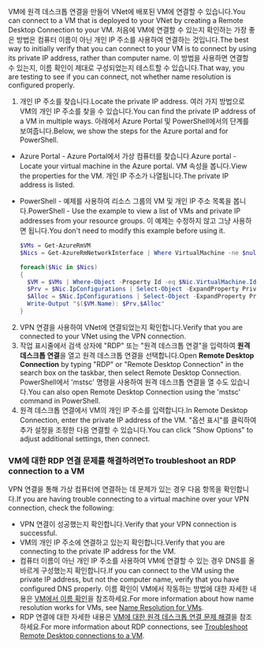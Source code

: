 <span data-ttu-id="3c25f-101">VM에 원격 데스크톱 연결을 만들어 VNet에 배포된 VM에 연결할 수 있습니다.</span><span class="sxs-lookup"><span data-stu-id="3c25f-101">You can connect to a VM that is deployed to your VNet by creating a Remote Desktop Connection to your VM.</span></span> <span data-ttu-id="3c25f-102">처음에 VM에 연결할 수 있는지 확인하는 가장 좋은 방법은 컴퓨터 이름이 아닌 개인 IP 주소를 사용하여 연결하는 것입니다.</span><span class="sxs-lookup"><span data-stu-id="3c25f-102">The best way to initially verify that you can connect to your VM is to connect by using its private IP address, rather than computer name.</span></span> <span data-ttu-id="3c25f-103">이 방법을 사용하면 연결할 수 있는지, 이름 확인이 제대로 구성되었는지 테스트할 수 있습니다.</span><span class="sxs-lookup"><span data-stu-id="3c25f-103">That way, you are testing to see if you can connect, not whether name resolution is configured properly.</span></span>

1. <span data-ttu-id="3c25f-104">개인 IP 주소를 찾습니다.</span><span class="sxs-lookup"><span data-stu-id="3c25f-104">Locate the private IP address.</span></span> <span data-ttu-id="3c25f-105">여러 가지 방법으로 VM의 개인 IP 주소를 찾을 수 있습니다.</span><span class="sxs-lookup"><span data-stu-id="3c25f-105">You can find the private IP address of a VM in multiple ways.</span></span> <span data-ttu-id="3c25f-106">아래에서 Azure Portal 및 PowerShell에서의 단계를 보여줍니다.</span><span class="sxs-lookup"><span data-stu-id="3c25f-106">Below, we show the steps for the Azure portal and for PowerShell.</span></span>

  - <span data-ttu-id="3c25f-107">Azure Portal - Azure Portal에서 가상 컴퓨터를 찾습니다.</span><span class="sxs-lookup"><span data-stu-id="3c25f-107">Azure portal - Locate your virtual machine in the Azure portal.</span></span> <span data-ttu-id="3c25f-108">VM 속성을 봅니다.</span><span class="sxs-lookup"><span data-stu-id="3c25f-108">View the properties for the VM.</span></span> <span data-ttu-id="3c25f-109">개인 IP 주소가 나열됩니다.</span><span class="sxs-lookup"><span data-stu-id="3c25f-109">The private IP address is listed.</span></span>

  - <span data-ttu-id="3c25f-110">PowerShell - 예제를 사용하여 리소스 그룹의 VM 및 개인 IP 주소 목록을 봅니다.</span><span class="sxs-lookup"><span data-stu-id="3c25f-110">PowerShell - Use the example to view a list of VMs and private IP addresses from your resource groups.</span></span> <span data-ttu-id="3c25f-111">이 예제는 수정하지 않고 그냥 사용하면 됩니다.</span><span class="sxs-lookup"><span data-stu-id="3c25f-111">You don't need to modify this example before using it.</span></span>

    ```powershell
    $VMs = Get-AzureRmVM
    $Nics = Get-AzureRmNetworkInterface | Where VirtualMachine -ne $null

    foreach($Nic in $Nics)
    {
      $VM = $VMs | Where-Object -Property Id -eq $Nic.VirtualMachine.Id
      $Prv = $Nic.IpConfigurations | Select-Object -ExpandProperty PrivateIpAddress
      $Alloc = $Nic.IpConfigurations | Select-Object -ExpandProperty PrivateIpAllocationMethod
      Write-Output "$($VM.Name): $Prv,$Alloc"
    }
    ```

2. <span data-ttu-id="3c25f-112">VPN 연결을 사용하여 VNet에 연결되었는지 확인합니다.</span><span class="sxs-lookup"><span data-stu-id="3c25f-112">Verify that you are connected to your VNet using the VPN connection.</span></span>
3. <span data-ttu-id="3c25f-113">작업 표시줄에서 검색 상자에 "RDP" 또는 "원격 데스크톱 연결"을 입력하여 **원격 데스크톱 연결**을 열고 원격 데스크톱 연결을 선택합니다.</span><span class="sxs-lookup"><span data-stu-id="3c25f-113">Open **Remote Desktop Connection** by typing "RDP" or "Remote Desktop Connection" in the search box on the taskbar, then select Remote Desktop Connection.</span></span> <span data-ttu-id="3c25f-114">PowerShell에서 'mstsc' 명령을 사용하여 원격 데스크톱 연결을 열 수도 있습니다.</span><span class="sxs-lookup"><span data-stu-id="3c25f-114">You can also open Remote Desktop Connection using the 'mstsc' command in PowerShell.</span></span> 
4. <span data-ttu-id="3c25f-115">원격 데스크톱 연결에서 VM의 개인 IP 주소를 입력합니다.</span><span class="sxs-lookup"><span data-stu-id="3c25f-115">In Remote Desktop Connection, enter the private IP address of the VM.</span></span> <span data-ttu-id="3c25f-116">"옵션 표시"를 클릭하여 추가 설정을 조정한 다음 연결할 수 있습니다.</span><span class="sxs-lookup"><span data-stu-id="3c25f-116">You can click "Show Options" to adjust additional settings, then connect.</span></span>

### <a name="to-troubleshoot-an-rdp-connection-to-a-vm"></a><span data-ttu-id="3c25f-117">VM에 대한 RDP 연결 문제를 해결하려면</span><span class="sxs-lookup"><span data-stu-id="3c25f-117">To troubleshoot an RDP connection to a VM</span></span>

<span data-ttu-id="3c25f-118">VPN 연결을 통해 가상 컴퓨터에 연결하는 데 문제가 있는 경우 다음 항목을 확인합니다.</span><span class="sxs-lookup"><span data-stu-id="3c25f-118">If you are having trouble connecting to a virtual machine over your VPN connection, check the following:</span></span>

- <span data-ttu-id="3c25f-119">VPN 연결이 성공했는지 확인합니다.</span><span class="sxs-lookup"><span data-stu-id="3c25f-119">Verify that your VPN connection is successful.</span></span>
- <span data-ttu-id="3c25f-120">VM의 개인 IP 주소에 연결하고 있는지 확인합니다.</span><span class="sxs-lookup"><span data-stu-id="3c25f-120">Verify that you are connecting to the private IP address for the VM.</span></span>
- <span data-ttu-id="3c25f-121">컴퓨터 이름이 아닌 개인 IP 주소를 사용하여 VM에 연결할 수 있는 경우 DNS를 올바르게 구성했는지 확인합니다.</span><span class="sxs-lookup"><span data-stu-id="3c25f-121">If you can connect to the VM using the private IP address, but not the computer name, verify that you have configured DNS properly.</span></span> <span data-ttu-id="3c25f-122">이름 확인이 VM에서 작동하는 방법에 대한 자세한 내용은 [VM에서 이름 확인](../articles/virtual-network/virtual-networks-name-resolution-for-vms-and-role-instances.md)을 참조하세요.</span><span class="sxs-lookup"><span data-stu-id="3c25f-122">For more information about how name resolution works for VMs, see [Name Resolution for VMs](../articles/virtual-network/virtual-networks-name-resolution-for-vms-and-role-instances.md).</span></span>
- <span data-ttu-id="3c25f-123">RDP 연결에 대한 자세한 내용은 [VM에 대한 원격 데스크톱 연결 문제 해결](../articles/virtual-machines/windows/troubleshoot-rdp-connection.md)을 참조하세요.</span><span class="sxs-lookup"><span data-stu-id="3c25f-123">For more information about RDP connections, see [Troubleshoot Remote Desktop connections to a VM](../articles/virtual-machines/windows/troubleshoot-rdp-connection.md).</span></span>